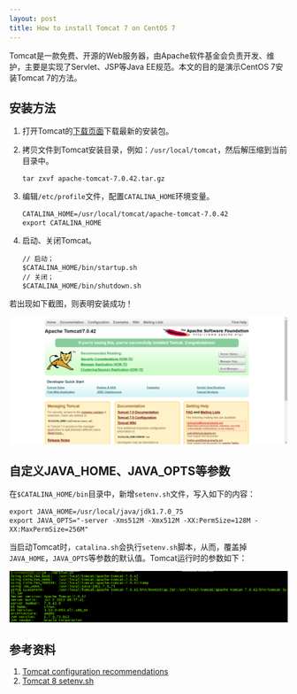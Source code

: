```yaml
---
layout: post
title: How to install Tomcat 7 on CentOS 7
---
```


Tomcat是一款免费、开源的Web服务器，由Apache软件基金会负责开发、维护，主要是实现了Servlet、JSP等Java EE规范。本文的目的是演示CentOS 7安装Tomcat 7的方法。

## 安装方法

1. 打开Tomcat的[下载页面][1]下载最新的安装包。

2. 拷贝文件到Tomcat安装目录，例如：`/usr/local/tomcat`，然后解压缩到当前目录中。

    ```text
    tar zxvf apache-tomcat-7.0.42.tar.gz
    ```
    
3. 编辑`/etc/profile`文件，配置`CATALINA_HOME`环境变量。
    
    ```text
    CATALINA_HOME=/usr/local/tomcat/apache-tomcat-7.0.42
    export CATALINA_HOME
    ```
    
4. 启动、关闭Tomcat。

    ```text
    // 启动；
    $CATALINA_HOME/bin/startup.sh
    // 关闭；
    $CATALINA_HOME/bin/shutdown.sh
    ```

若出现如下截图，则表明安装成功！

![Tomcat效果图][2]
    
## 自定义JAVA_HOME、JAVA_OPTS等参数

在`$CATALINA_HOME/bin`目录中，新增`setenv.sh`文件，写入如下的内容：

```text
export JAVA_HOME=/usr/local/java/jdk1.7.0_75
export JAVA_OPTS="-server -Xms512M -Xmx512M -XX:PermSize=128M -XX:MaxPermSize=256M"
```

当启动Tomcat时，`catalina.sh`会执行`setenv.sh`脚本，从而，覆盖掉`JAVA_HOME`，`JAVA_OPTS`等参数的默认值。Tomcat运行时的参数如下：

![Tomcat运行时参数][3]

## 参考资料

1. [Tomcat configuration recommendations][4]
2. [Tomcat 8 setenv.sh][5]

[1]: https://tomcat.apache.org/download-70.cgi
[2]: ../images/2019/5/31/1.png
[3]: ../images/2019/5/31/2.png
[4]: https://docs.oracle.com/cd/E40518_01/integrator.311/integrator_install/src/cli_ldi_server_config.html
[5]: https://gist.github.com/patmandenver/cadb5f3eb567a439ec01